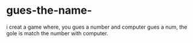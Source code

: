 # gues-the-name-
i creat a game where, you gues a number and computer gues  a num, the gole is match the number with computer.
